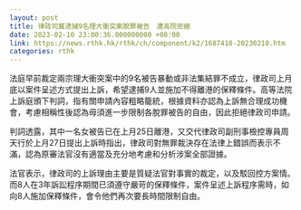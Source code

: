 ```yaml
---
layout: post
title: 律政司冀逮捕9名理大衝突案脫罪被告　遭高院拒絕
date: 2023-02-10 23:00:36.000000000 +08:00
link: https://news.rthk.hk/rthk/ch/component/k2/1687418-20230210.htm
categories: rthk
---
```


法庭早前裁定兩宗理大衝突案中的9名被告暴動或非法集結罪不成立，律政司上月底以案件呈述方式提出上訴，希望逮捕9人並施加不得離港的保釋條件。高等法院上訴庭頒下判詞，指有關申請內容粗略籠統，根據資料亦認為上訴無合理成功機會，考慮相稱性後認為毋須進一步限制各脫罪被告的自由，因此拒絕律政司申請。

判詞透露，其中一名女被告已在上月25日離港，又交代律政司副刑事檢控專員周天行於上月27日提出上訴時指出，律政司對無罪裁決存在法律上錯誤而表示不滿，認為原審法官沒有適當及充分地考慮和分析涉案全部證據。

法官表示，律政司的上訴理由主要是質疑法官對事實的裁定，以及駁回控方案情。而8人在3年訴訟程序期間已須遵守嚴苛的保釋條件，案件呈述上訴程序需時，如向8人施加保釋條件，會令他們再次要長時間限制自由。
